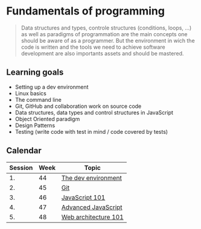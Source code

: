 # Fundamentals of programming
> Data structures and types, controle structures (conditions, loops, ...) as well as paradigms of programmation are the main concepts one should be aware of as a programmer. But the environment in wich the code is written and the tools we need to achieve software development are also importants assets and should be mastered.    

## Learning goals
* Setting up a dev environment
* Linux basics
* The command line
* Git, GitHub and collaboration work on source code
* Data structures, data types and control structures in JavaScript
* Object Oriented paradigm
* Design Patterns 
* Testing (write code with test in mind / code covered by tests)

## Calendar 
| Session | Week | Topic |
| ---- | ----- | ----- |
| 1. | 44 | [The dev environment](/10-fundamentals-of-programming/10-dev-environment/README.md) |
| 2. | 45 | [Git](/10-fundamentals-of-programming/20-git/README.md) |
| 3. | 46 | [JavaScript 101](/10-fundamentals-of-programming/30-javascript/README.md) |
| 4. | 47 | [Advanced JavaScript](/10-fundamentals-of-programming/40-advanced-javascript/README.md) |
| 5. | 48 | [Web architecture 101](/10-fundamentals-of-programming/50-web-architecture-101/README.md) |
